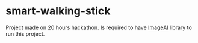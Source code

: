 # smart-walking-stick

Project made on 20 hours hackathon. Is required to have [ImageAI](https://github.com/OlafenwaMoses/ImageAI) library to run this project.
